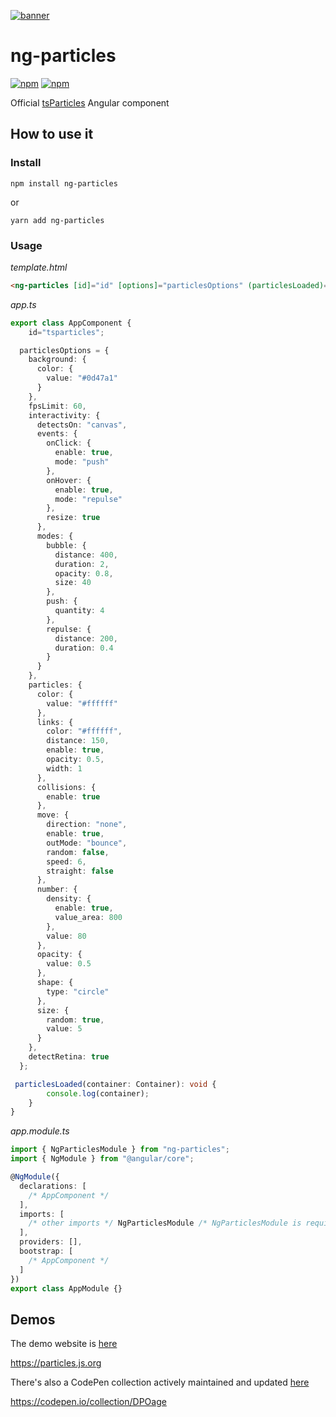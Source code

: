 [![banner](https://particles.js.org/images/banner2.png)](https://particles.js.org)

# ng-particles

[![npm](https://img.shields.io/npm/v/ng-particles)](https://www.npmjs.com/package/ng-particles) [![npm](https://img.shields.io/npm/dm/ng-particles)](https://www.npmjs.com/package/ng-particles)

Official [tsParticles](https://github.com/matteobruni/tsparticles) Angular component

## How to use it

### Install

```shell script
npm install ng-particles
```

or

```shell script
yarn add ng-particles
```

### Usage

_template.html_

```html
<ng-particles [id]="id" [options]="particlesOptions" (particlesLoaded)="particlesLoaded($event)"></ng-particles>
```

_app.ts_

```typescript
export class AppComponent {
    id="tsparticles";

  particlesOptions = {
    background: {
      color: {
        value: "#0d47a1"
      }
    },
    fpsLimit: 60,
    interactivity: {
      detectsOn: "canvas",
      events: {
        onClick: {
          enable: true,
          mode: "push"
        },
        onHover: {
          enable: true,
          mode: "repulse"
        },
        resize: true
      },
      modes: {
        bubble: {
          distance: 400,
          duration: 2,
          opacity: 0.8,
          size: 40
        },
        push: {
          quantity: 4
        },
        repulse: {
          distance: 200,
          duration: 0.4
        }
      }
    },
    particles: {
      color: {
        value: "#ffffff"
      },
      links: {
        color: "#ffffff",
        distance: 150,
        enable: true,
        opacity: 0.5,
        width: 1
      },
      collisions: {
        enable: true
      },
      move: {
        direction: "none",
        enable: true,
        outMode: "bounce",
        random: false,
        speed: 6,
        straight: false
      },
      number: {
        density: {
          enable: true,
          value_area: 800
        },
        value: 80
      },
      opacity: {
        value: 0.5
      },
      shape: {
        type: "circle"
      },
      size: {
        random: true,
        value: 5
      }
    },
    detectRetina: true
  };

 particlesLoaded(container: Container): void {
        console.log(container);
    }
}
```

_app.module.ts_

```typescript
import { NgParticlesModule } from "ng-particles";
import { NgModule } from "@angular/core";

@NgModule({
  declarations: [
    /* AppComponent */
  ],
  imports: [
    /* other imports */ NgParticlesModule /* NgParticlesModule is required*/
  ],
  providers: [],
  bootstrap: [
    /* AppComponent */
  ]
})
export class AppModule {}
```

## Demos

The demo website is [here](https://particles.js.org)

<https://particles.js.org>

There's also a CodePen collection actively maintained and updated [here](https://codepen.io/collection/DPOage)

<https://codepen.io/collection/DPOage>
